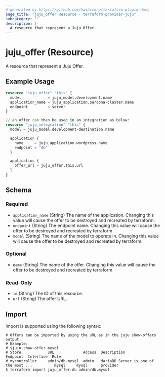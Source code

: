 ```yaml
---
# generated by https://github.com/hashicorp/terraform-plugin-docs
page_title: "juju_offer Resource - terraform-provider-juju"
subcategory: ""
description: |-
  A resource that represent a Juju Offer.
---
```


# juju_offer (Resource)

A resource that represent a Juju Offer.

## Example Usage

```terraform
resource "juju_offer" "this" {
  model            = juju_model.development.name
  application_name = juju_application.percona-cluster.name
  endpoint         = server
}

// an offer can then be used in an integration as below:
resource "juju_integration" "this" {
  model = juju_model.development-destination.name

  application {
    name     = juju_application.wordpress.name
    endpoint = "db"
  }

  application {
    offer_url = juju_offer.this.url
  }
}
```

<!-- schema generated by tfplugindocs -->
## Schema

### Required

- `application_name` (String) The name of the application. Changing this value will cause the offer to be destroyed and recreated by terraform.
- `endpoint` (String) The endpoint name. Changing this value will cause the offer to be destroyed and recreated by terraform.
- `model` (String) The name of the model to operate in. Changing this value will cause the offer to be destroyed and recreated by terraform.

### Optional

- `name` (String) The name of the offer. Changing this value will cause the offer to be destroyed and recreated by terraform.

### Read-Only

- `id` (String) The ID of this resource.
- `url` (String) The offer URL.

## Import

Import is supported using the following syntax:

```shell
# Offers can be imported by using the URL as in the juju show-offers output.
# Example:
# $juju show-offer mysql
# Store            URL             Access  Description                                    Endpoint  Interface  Role
# mycontroller     admin/db.mysql  admin   MariaDB Server is one of the most ...          mysql     mysql      provider
$ terraform import juju_offer.db admin/db.mysql
```
